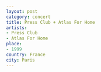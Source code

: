 ```yaml
---
layout: post
category: concert
title: Press Club + Atlas For Home
artists: 
- Press Club
- Atlas For Home
place: 
- 1999
country: France
city: Paris
---
```


